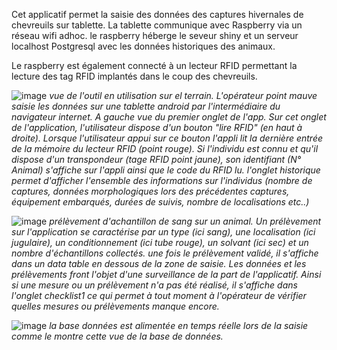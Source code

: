 
Cet applicatif permet la saisie des données des captures hivernales de chevreuils sur tablette. La tablette communique avec Raspberry via un réseau wifi adhoc. le raspberry héberge le seveur shiny et un serveur localhost Postgresql avec les données historiques des animaux.

Le raspberry est également connecté à un lecteur RFID permettant la lecture des tag RFID implantés dans le coup des chevreuils.

![image](https://user-images.githubusercontent.com/39738426/124924562-e1063d80-dffb-11eb-9fb3-e91e9c4a2001.png)
*vue de l'outil en utilisation sur el terrain. L'opérateur point mauve saisie les données sur une tablette android par l'intermédiaire du navigateur internet. A gauche vue du premier onglet de l'app. Sur cet onglet de l'application, l'utilisateur dispose d'un bouton "lire RFID" (en haut à droite). Lorsque l'utilisateur appui sur ce bouton l'appli lit la dernière entrée de la mémoire du lecteur RFID (point rouge). Si l'individu est connu et qu'il dispose d'un transpondeur (tage RFID point jaune), son identifiant (N° Animal) s'affiche sur l'appli ainsi que le code du RFID lu. l'onglet historique permet d'afficher l'ensemble des informations sur l'individus (nombre de captures, données morphologiques lors des précédentes captures, équipement embarqués, durées de suivis, nombre de localisations etc..)*


 ![image](https://user-images.githubusercontent.com/39738426/124926204-87067780-dffd-11eb-8c7e-4978d715afa0.png)
*prélèvement d'achantillon de sang sur un animal. Un prélèvement sur l'application se caractérise par un type (ici sang), une localisation (ici jugulaire), un conditionnement (ici tube rouge), un solvant (ici sec) et un nombre d'échantillons collectés. une fois le prélèvement validé, il s'affiche dans un data table en dessous de la zone de saisie. Les données et les prélèvements front l'objet d'une surveillance de la part de l'applicatif. Ainsi si une mesure ou un prélèvement n'a pas été réalisé, il s'affiche dans l'onglet checklist1 ce qui permet à tout moment à l'opérateur de vérifier quelles mesures ou prélèvements manque encore.* 

![image](https://user-images.githubusercontent.com/39738426/124926974-668aed00-dffe-11eb-9361-20f23b1d0fc2.png)
*la base données est alimentée en temps réelle lors de la saisie comme le montre cette vue de la base de données.*
